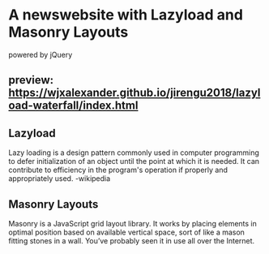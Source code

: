 
# A newswebsite with Lazyload and Masonry Layouts
powered by jQuery

## preview: https://wjxalexander.github.io/jirengu2018/lazyload-waterfall/index.html

## Lazyload
Lazy loading is a design pattern commonly used in computer programming to defer initialization of an object until the point at which it is needed. It can contribute to efficiency in the program's operation if properly and appropriately used. -wikipedia

## Masonry Layouts
Masonry is a JavaScript grid layout library. It works by placing elements in optimal position based on available vertical space, sort of like a mason fitting stones in a wall. You’ve probably seen it in use all over the Internet.
